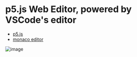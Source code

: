 # p5.js Web Editor, powered by VSCode's editor

- [p5.js](https://p5js.org)
- [monaco editor](https://microsoft.github.io/monaco-editor/)

![image](https://user-images.githubusercontent.com/59444569/237485245-974a2c0a-9c0e-4aab-b0b9-b092f76b1835.png)
